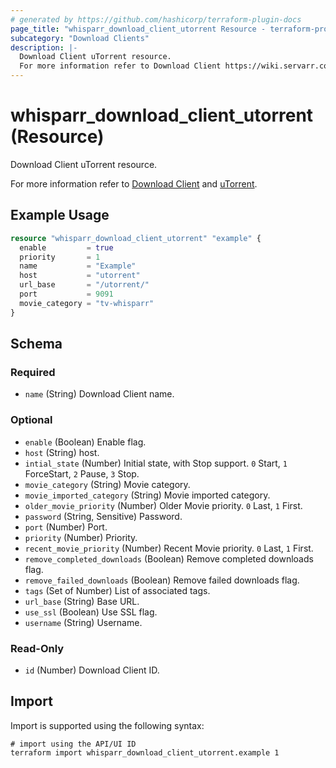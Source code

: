 ```yaml
---
# generated by https://github.com/hashicorp/terraform-plugin-docs
page_title: "whisparr_download_client_utorrent Resource - terraform-provider-whisparr"
subcategory: "Download Clients"
description: |-
  Download Client uTorrent resource.
  For more information refer to Download Client https://wiki.servarr.com/whisparr/settings#download-clients and uTorrent https://wiki.servarr.com/whisparr/supported#utorrent.
---
```


# whisparr_download_client_utorrent (Resource)

<!-- subcategory:Download Clients -->Download Client uTorrent resource.
For more information refer to [Download Client](https://wiki.servarr.com/whisparr/settings#download-clients) and [uTorrent](https://wiki.servarr.com/whisparr/supported#utorrent).

## Example Usage

```terraform
resource "whisparr_download_client_utorrent" "example" {
  enable         = true
  priority       = 1
  name           = "Example"
  host           = "utorrent"
  url_base       = "/utorrent/"
  port           = 9091
  movie_category = "tv-whisparr"
}
```

<!-- schema generated by tfplugindocs -->
## Schema

### Required

- `name` (String) Download Client name.

### Optional

- `enable` (Boolean) Enable flag.
- `host` (String) host.
- `intial_state` (Number) Initial state, with Stop support. `0` Start, `1` ForceStart, `2` Pause, `3` Stop.
- `movie_category` (String) Movie category.
- `movie_imported_category` (String) Movie imported category.
- `older_movie_priority` (Number) Older Movie priority. `0` Last, `1` First.
- `password` (String, Sensitive) Password.
- `port` (Number) Port.
- `priority` (Number) Priority.
- `recent_movie_priority` (Number) Recent Movie priority. `0` Last, `1` First.
- `remove_completed_downloads` (Boolean) Remove completed downloads flag.
- `remove_failed_downloads` (Boolean) Remove failed downloads flag.
- `tags` (Set of Number) List of associated tags.
- `url_base` (String) Base URL.
- `use_ssl` (Boolean) Use SSL flag.
- `username` (String) Username.

### Read-Only

- `id` (Number) Download Client ID.

## Import

Import is supported using the following syntax:

```shell
# import using the API/UI ID
terraform import whisparr_download_client_utorrent.example 1
```
